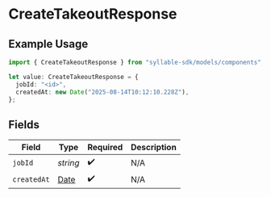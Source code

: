 # CreateTakeoutResponse

## Example Usage

```typescript
import { CreateTakeoutResponse } from "syllable-sdk/models/components";

let value: CreateTakeoutResponse = {
  jobId: "<id>",
  createdAt: new Date("2025-08-14T10:12:10.228Z"),
};
```

## Fields

| Field                                                                                         | Type                                                                                          | Required                                                                                      | Description                                                                                   |
| --------------------------------------------------------------------------------------------- | --------------------------------------------------------------------------------------------- | --------------------------------------------------------------------------------------------- | --------------------------------------------------------------------------------------------- |
| `jobId`                                                                                       | *string*                                                                                      | :heavy_check_mark:                                                                            | N/A                                                                                           |
| `createdAt`                                                                                   | [Date](https://developer.mozilla.org/en-US/docs/Web/JavaScript/Reference/Global_Objects/Date) | :heavy_check_mark:                                                                            | N/A                                                                                           |